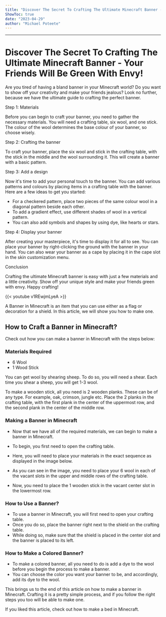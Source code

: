 ```yaml
---
title: "Discover The Secret To Crafting The Ultimate Minecraft Banner - Your Friends Will Be Green With Envy!"
ShowToc: true 
date: "2023-04-29"
author: "Michael Poteete"
---
```

*****
# Discover The Secret To Crafting The Ultimate Minecraft Banner - Your Friends Will Be Green With Envy!

Are you tired of having a bland banner in your Minecraft world? Do you want to show off your creativity and make your friends jealous? Look no further, because we have the ultimate guide to crafting the perfect banner.

Step 1: Materials

Before you can begin to craft your banner, you need to gather the necessary materials. You will need a crafting table, six wool, and one stick. The colour of the wool determines the base colour of your banner, so choose wisely.

Step 2: Crafting the banner

To craft your banner, place the six wool and stick in the crafting table, with the stick in the middle and the wool surrounding it. This will create a banner with a basic pattern.

Step 3: Add a design

Now it's time to add your personal touch to the banner. You can add various patterns and colours by placing items in a crafting table with the banner. Here are a few ideas to get you started:

- For a checkered pattern, place two pieces of the same colour wool in a diagonal pattern beside each other.
- To add a gradient effect, use different shades of wool in a vertical pattern.
- You can also add symbols and shapes by using dye, like hearts or stars.

Step 4: Display your banner

After creating your masterpiece, it's time to display it for all to see. You can place your banner by right-clicking the ground with the banner in your hand. You can also wear your banner as a cape by placing it in the cape slot in the skin customization menu.

Conclusion

Crafting the ultimate Minecraft banner is easy with just a few materials and a little creativity. Show off your unique style and make your friends green with envy. Happy crafting!

{{< youtube v1REwjmLyeA >}} 



A Banner in Minecraft is an item that you can use either as a flag or decoration for a shield. In this article, we will show you how to make one.
 
## How to Craft a Banner in Minecraft?
 
Check out how you can make a banner in Minecraft with the steps below:
 
### Materials Required
 
- 6 Wool
 - 1 Wood Stick

 
You can get wool by shearing sheep. To do so, you will need a shear. Each time you shear a sheep, you will get 1-3 wool.
 

To make a wooden stick, all you need is 2 wooden planks. These can be of any type. For example, oak, crimson, jungle etc. Place the 2 planks in the crafting table, with the first plank in the center of the uppermost row, and the second plank in the center of the middle row.
 

 
### Making a Banner in Minecraft
 
- Now that we have all of the required materials, we can begin to make a banner in Minecraft.
 - To begin, you first need to open the crafting table.
 - Here, you will need to place your materials in the exact sequence as displayed in the image below.

 
- As you can see in the image, you need to place your 6 wool in each of the vacant slots in the upper and middle rows of the crafting table.
 - Now, you need to place the 1 wooden stick in the vacant center slot in the lowermost row.

 
### How to Use a Banner?
 
- To use a banner in Minecraft, you will first need to open your crafting table.
 - Once you do so, place the banner right next to the shield on the crafting table.
 - While doing so, make sure that the shield is placed in the center slot and the banner is placed to its left.

 
### How to Make a Colored Banner?
 
- To make a colored banner, all you need to do is add a dye to the wool before you begin the process to make a banner.
 - You can choose the color you want your banner to be, and accordingly, add its dye to the wool.

 
This brings us to the end of this article on how to make a banner in Minecraft. Crafting it is a pretty simple process, and if you follow the right steps you too will be able to make one.
 
If you liked this article, check out how to make a bed in Minecraft.




